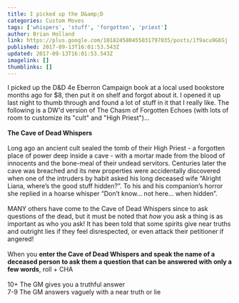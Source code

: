 ```yaml
---
title: I picked up the D&amp;D
categories: Custom Moves
tags: ['whispers', 'stuff', 'forgotten', 'priest']
author: Brian Holland
link: https://plus.google.com/101824580455031797035/posts/1f9acu9G6Sj
published: 2017-09-13T16:01:53.543Z
updated: 2017-09-13T16:01:53.543Z
imagelink: []
thumblinks: []
---
```


I picked up the D&amp;D 4e Eberron Campaign book at a local used bookstore months ago for $8, then put it on shelf and forgot about it. I opened it up last night to thumb through and found a lot of stuff in it that I really like. The following is a DW&#39;d version of The Chasm of Forgotten Echoes (with lots of room to customize its &quot;cult&quot; and &quot;High Priest&quot;)...<br /><br /><b>The Cave of Dead Whispers</b><br /><br />Long ago an ancient cult sealed the tomb of their High Priest - a forgotten place of power deep inside a cave - with a mortar made from the blood of innocents and the bone-meal of their undead servitors. Centuries later the cave was breached and its new properties were accidentally discovered when one of the intruders by habit asked his long deceased wife “Alright Liana, where’s the good stuff hidden?”. To his and his companion’s horror she replied in a hoarse whisper “Don’t know… not here… when hidden”.<br /><br />MANY others have come to the Cave of Dead Whispers since to ask questions of the dead, but it must be noted that <i>how</i> you ask a thing is as important as who you ask! It has been told that some spirits give near truths and outright lies if they feel disrespected, or even attack their petitioner if angered!<br /><br />When you <b>enter the Cave of Dead Whispers and speak the name of a deceased person to ask them a question that can be answered with only a few words</b>, roll + CHA<br /><br />10+ The GM gives you a truthful answer<br />7-9 The GM answers vaguely with a near truth or lie<br />